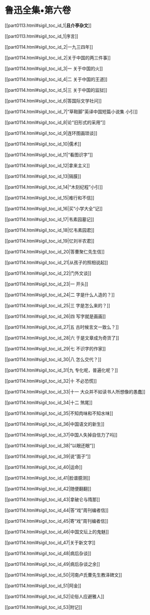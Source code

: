    

# 鲁迅全集•第六卷

[[part0113.html#sigil_toc_id_1\|**且介亭杂文**]]

[[part0113.html#sigil_toc_id_1\|序言]]

[[part0114.html#sigil_toc_id_2\|一九三四年]]

[[part0114.html#sigil_toc_id_2\|关于中国的两三件事]]

[[part0114.html#sigil_toc_id_3\|一 关于中国的火]]

[[part0114.html#sigil_toc_id_4\|二 关于中国的王道]]

[[part0114.html#sigil_toc_id_5\|三 关于中国的监狱]]

[[part0114.html#sigil_toc_id_6\|答国际文学社问]]

[[part0114.html#sigil_toc_id_7\|“草鞋脚”英译中国短篇小说集 小引]]

[[part0114.html#sigil_toc_id_8\|论“旧形式的采用”]]

[[part0114.html#sigil_toc_id_9\|连环图画琐谈]]

[[part0114.html#sigil_toc_id_10\|儒术]]

[[part0114.html#sigil_toc_id_11\|“看图识字”]]

[[part0114.html#sigil_toc_id_12\|拿来主义]]

[[part0114.html#sigil_toc_id_13\|隔膜]]

[[part0114.html#sigil_toc_id_14\|“木刻纪程”小引]]

[[part0114.html#sigil_toc_id_15\|难行和不信]]

[[part0114.html#sigil_toc_id_16\|买“小学大全”记]]

[[part0114.html#sigil_toc_id_17\|韦素园墓记]]

[[part0114.html#sigil_toc_id_18\|忆韦素园君]]

[[part0114.html#sigil_toc_id_19\|忆刘半农君]]

[[part0114.html#sigil_toc_id_20\|答曹聚仁先生信]]

[[part0114.html#sigil_toc_id_21\|从孩子的照相说起]]

[[part0114.html#sigil_toc_id_22\|门外文谈]]

[[part0114.html#sigil_toc_id_23\|一 开头]]

[[part0114.html#sigil_toc_id_24\|二 字是什么人造的？]]

[[part0114.html#sigil_toc_id_25\|三 字是怎么来的？]]

[[part0114.html#sigil_toc_id_26\|四 写字就是画画]]

[[part0114.html#sigil_toc_id_27\|五 古时候言文一致么？]]

[[part0114.html#sigil_toc_id_28\|六 于是文章成为奇货了]]

[[part0114.html#sigil_toc_id_29\|七 不识字的作家]]

[[part0114.html#sigil_toc_id_30\|八 怎么交代？]]

[[part0114.html#sigil_toc_id_31\|九 专化呢，普遍化呢？]]

[[part0114.html#sigil_toc_id_32\|十 不必恐慌]]

[[part0114.html#sigil_toc_id_33\|十一 大众并不如读书人所想像的愚蠢]]

[[part0114.html#sigil_toc_id_34\|十二 煞尾]]

[[part0114.html#sigil_toc_id_35\|不知肉味和不知水味]]

[[part0114.html#sigil_toc_id_36\|中国语文的新生]]

[[part0114.html#sigil_toc_id_37\|中国人失掉自信力了吗]]

[[part0114.html#sigil_toc_id_38\|“以眼还眼”]]

[[part0114.html#sigil_toc_id_39\|说“面子”]]

[[part0114.html#sigil_toc_id_40\|运命]]

[[part0114.html#sigil_toc_id_41\|脸谱臆测]]

[[part0114.html#sigil_toc_id_42\|随便翻翻]]

[[part0114.html#sigil_toc_id_43\|拿破仑与隋那]]

[[part0114.html#sigil_toc_id_44\|答“戏”周刊编者信]]

[[part0114.html#sigil_toc_id_45\|寄“戏”周刊编者信]]

[[part0114.html#sigil_toc_id_46\|中国文坛上的鬼魅]]

[[part0114.html#sigil_toc_id_47\|关于新文字]]

[[part0114.html#sigil_toc_id_48\|病后杂谈]]

[[part0114.html#sigil_toc_id_49\|病后杂谈之余]]

[[part0114.html#sigil_toc_id_50\|河南卢氏曹先生教泽碑文]]

[[part0114.html#sigil_toc_id_51\|阿金]]

[[part0114.html#sigil_toc_id_52\|论俗人应避雅人]]

[[part0114.html#sigil_toc_id_53\|附记]]